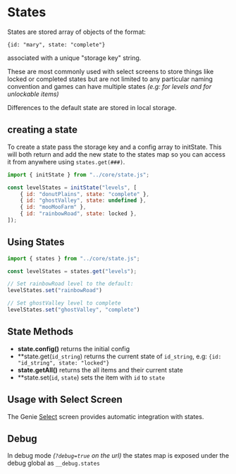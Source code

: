 # States

States are stored array of objects of the format:

`{id: "mary", state: "complete"}`

associated with a unique "storage key" string.

These are most commonly used with select screens to store things like locked or completed states but are not limited to any particular naming convention and games can have multiple states _(e.g: for levels and for unlockable items)_

Differences to the default state are stored in local storage.

## creating a state

To create a state pass the storage key and a config array to initState.
This will both return and add the new state to the states map so you can access it from anywhere using `states.get(###)`.

```javascript
import { initState } from "../core/state.js";

const levelStates = initState("levels", [
    { id: "donutPlains", state: "complete" },
    { id: "ghostValley", state: undefined },
    { id: "mooMooFarm" },
    { id: "rainbowRoad", state: locked },
]);
```

## Using States

```javascript
import { states } from "../core/state.js";

const levelStates = states.get("levels");

// Set rainbowRoad level to the default:
levelStates.set("rainbowRoad")

// Set ghostValley level to complete
levelStates.set("ghostValley", "complete")
```

## State Methods

* **state.config()** returns the initial config
* **state.get(`id_string`) returns the current state of `id_string`, e.g: `{id: "id_string", state: "locked"}`
* **state.getAll()** returns the all items and their current state
* **state.set(`id`, `state`) sets the item with `id` to `state`

## Usage with Select Screen
The Genie [Select](select-screen.md) screen provides automatic integration with states. 


## Debug

In debug mode _(`?debug=true` on the url)_ the states map is exposed under the debug global as `__debug.states`
